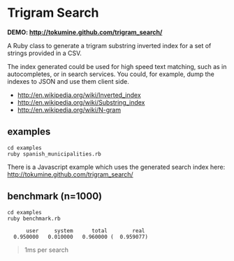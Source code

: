 Trigram Search
===============

**DEMO: http://tokumine.github.com/trigram_search/**

A Ruby class to generate a trigram substring inverted index for a set of strings provided in a CSV.

The index generated could be used for high speed text matching, such as in autocompletes, or in search services. You could, for example, dump the indexes to JSON and use them client side.

* http://en.wikipedia.org/wiki/Inverted_index
* http://en.wikipedia.org/wiki/Substring_index
* http://en.wikipedia.org/wiki/N-gram

examples
---------

	cd examples
	ruby spanish_municipalities.rb

There is a Javascript example which uses the generated search index here: http://tokumine.github.com/trigram_search/

benchmark (n=1000)
---------

  	cd examples
  	ruby benchmark.rb

	      user     system      total        real
	  0.950000   0.010000   0.960000 (  0.959077)

>1ms per search

